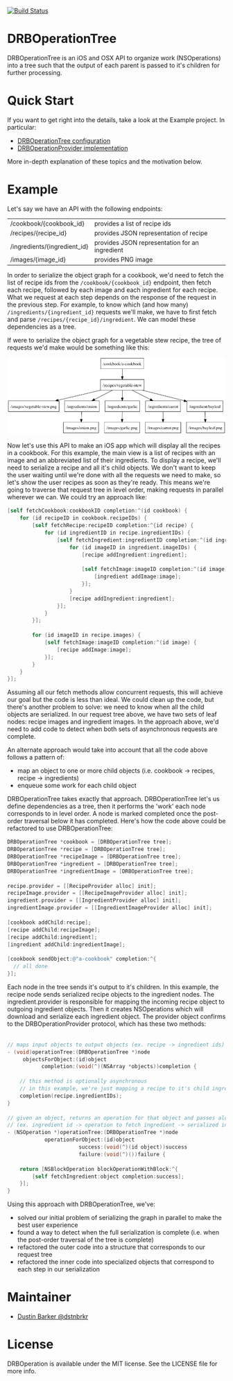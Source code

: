 [![Build Status](https://travis-ci.org/dstnbrkr/DRBOperationTree.png?branch=master)](https://travis-ci.org/dstnbrkr/DRBOperationTree)

# DRBOperationTree
DRBOperationTree is an iOS and OSX API to organize work (NSOperations) into a tree such that the output of each parent is passed to it's children for further processing.

# Quick Start
If you want to get right into the details, take a look at the Example project. In particular:
* [DRBOperationTree configuration](https://github.com/dstnbrkr/DRBOperationTree/blob/0.0.1/Example/Example/DRBAppDelegate.m#L57-L78)
* [DRBOperationProvider implementation](https://github.com/dstnbrkr/DRBOperationTree/blob/0.0.1/Example/Example/DRBRecipeProvider.m)

More in-depth explanation of these topics and the motivation below.

# Example
Let's say we have an API with the following endpoints:

<table>
  <tr>
    <td>/cookbook/{cookbook_id}</td>
    <td>provides a list of recipe ids</td>
  </tr>
  <tr>
    <td>/recipes/{recipe_id}</td>
    <td>provides JSON representation of recipe</td>
  </tr>
  <tr>
    <td>/ingredients/{ingredient_id}</td>
    <td>provides JSON representation for an ingredient</td>
  </tr>
  <tr>
    <td>/images/{image_id}</td>
    <td>provides PNG image</td>
  </tr>
</table>

In order to serialize the object graph for a cookbook, we'd need to fetch the list of recipe ids from the `/cookbook/{cookbook_id}` endpoint, then fetch each recipe, followed by each image and each ingredient for each recipe. What we request at each step depends on the response of the request in the previous step. For example, to know which (and how many) `/ingredients/{ingredient_id}` requests we'll make, we have to first fetch and parse `/recipes/{recipe_id}/ingredient`. We can model these dependencies as a tree.

If were to serialize the object graph for a vegetable stew recipe, the tree of requests we'd make would be something like this:

![Cookbook Request Tree](cookbook.png)

Now let's use this API to make an iOS app which will display all the recipes in a cookbook. For this example, the main view is a list of recipes with an image and an abbreviated list of their ingredients. To display a recipe, we'll need to serialize a recipe and all it's child objects. We don't want to keep the user waiting until we're done with all the requests we need to make, so let's show the user recipes as soon as they're ready. This means we're going to traverse that request tree in level order, making requests in parallel wherever we can. We could try an approach like:

```objective-c
[self fetchCookbook:cookbookID completion:^(id cookbook) {
    for (id recipeID in cookbook.recipeIDs) {
        [self fetchRecipe:recipeID completion:^{id recipe) {
            for (id ingredientID in recipe.ingredientIDs) {
                [self fetchIngredient:ingredientID completion:^(id ingredient) {
                    for (id imageID in ingredient.imageIDs) {
                        [recipe addIngredient:ingredient];

                        [self fetchImage:imageID completion:^(id image) {
                            [ingredient addImage:image];
                        }];
                    }
                    [recipe addIngredient:ingredient];
                }];
            }
        }];
        
        for (id imageID in recipe.images) {
            [self fetchImage:imageID completion:^(id image) {
                [recipe addImage:image];
            }];
        }
    }
}];
```

Assuming all our fetch methods allow concurrent requests, this will achieve our goal but the code is less than ideal. We could clean up the code, but there's another problem to solve: we need to know when all the child objects are serialized. In our request tree above, we have two sets of leaf nodes: recipe images and ingredient images. In the approach above, we'd need to add code to detect when both sets of asynchronous requests are complete.

An alternate approach would take into account that all the code above follows a pattern of:
* map an object to one or more child objects (i.e. cookbook -> recipes, recipe -> ingredients)
* enqueue some work for each child object

DRBOperationTree takes exactly that approach. DRBOperationTree let's us define dependencies as a tree, then it performs the 'work' each node corresponds to in level order. A node is marked completed once the post-order traversal below it has completed. Here's how the code above could be refactored to use DRBOperationTree:

```objective-c
DRBOperationTree *cookbook = [DRBOperationTree tree];
DRBOperationTree *recipe = [DRBOperationTree tree];
DRBOperationTree *recipeImage = [DRBOperationTree tree];
DRBOperationTree *ingredient = [DRBOperationTree tree];
DRBOperationTree *ingredientImage = [DRBOperationTree tree];

recipe.provider = [[RecipeProvider alloc] init];
recipeImage.provider = [[RecipeImageProvider alloc] init];
ingredient.provider = [[IngredientProvider alloc] init];
ingredientImage.provider = [[IngredientImageProvider alloc] init];

[cookbook addChild:recipe];
[recipe addChild:recipeImage];
[recipe addChild:ingredient];
[ingredient addChild:ingredientImage];

[cookbook sendObject:@"a-cookbook" completion:^{
  // all done
}];
````

Each node in the tree sends it's output to it's children. In this example, the recipe node sends serialized recipe objects to the ingredient nodes. The ingredient.provider is responsible for mapping the incoming recipe object to outgoing ingredient objects. Then it creates NSOperations which will download and serialize each ingredient object. The provider object confirms to the DRBOperationProvider protocol, which has these two methods:

```objective-c

// maps input objects to output objects (ex. recipe -> ingredient ids) 
- (void)operationTree:(DRBOperationTree *)node
     objectsForObject:(id)object
           completion:(void(^)(NSArray *objects))completion {

    // this method is optionally asynchronous
    // in this example, we're just mapping a recipe to it's child ingredient ids
    completion(recipe.ingredientIDs);
}

// given an object, returns an operation for that object and passes along the result
// (ex. ingredient id -> operation to fetch ingredient -> serialized ingredient object)
- (NSOperation *)operationTree:(DRBOperationTree *)node
            operationForObject:(id)object
                       success:(void(^)(id object))success
                       failure:(void(^)())failure {

    return [NSBlockOperation blockOperationWithBlock:^{
        [self fetchIngredient:object completion:success];
    }];
}
```

Using this approach with DRBOperationTree, we've:
* solved our initial problem of serializing the graph in parallel to make the best user experience
* found a way to detect when the full serialization is complete (i.e. when the post-order traversal of the tree is complete)
* refactored the outer code into a structure that corresponds to our request tree
* refactored the inner code into specialized objects that correspond to each step in our serialization

# Maintainer

* [Dustin Barker @dstnbrkr](http://twitter.com/dstnbrkr)

# License

DRBOperation is available under the MIT license. See the LICENSE file for more info.












